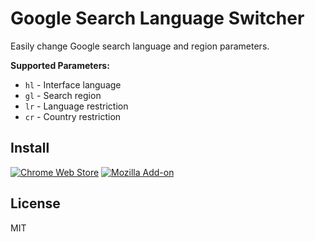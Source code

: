 # Google Search Language Switcher

Easily change Google search language and region parameters.

**Supported Parameters:**
- `hl` - Interface language
- `gl` - Search region
- `lr` - Language restriction
- `cr` - Country restriction

## Install

[![Chrome Web Store](https://img.shields.io/chrome-web-store/v/konbjnfkcggihgllcmcgmdfjjdgnpdak.svg)](https://chromewebstore.google.com/detail/google-search-language-sw/konbjnfkcggihgllcmcgmdfjjdgnpdak)
[![Mozilla Add-on](https://img.shields.io/amo/v/google-search-lang-switcher.svg)](https://addons.mozilla.org/addon/google-search-lang-switcher/)

## License

MIT